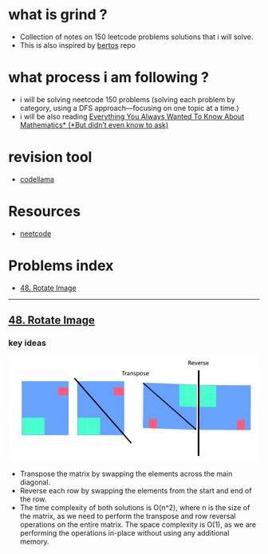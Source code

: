 # what is grind ?

- Collection of notes on 150 leetcode problems solutions that i will solve.
- This is also inspired by [bertos](https://github.com/Graffioh/bertos-inferno) repo

# what process i am following ?

- i will be solving neetcode 150 problems (solving each problem by category, using a DFS approach—focusing on one topic at a time.)
- i will be also reading [Everything You Always Wanted To Know About Mathematics* (*But didn’t even know to ask)](https://www.math.cmu.edu/~jmackey/151_128/bws_book.pdf)

# revision tool

- [codellama](https://codellama.dev/problems)

# Resources

- [neetcode](https://www.youtube.com/c/neetcode)

# Problems index

- [48. Rotate Image](#48-rotate-image)

---

## [48. Rotate Image](https://leetcode.com/problems/rotate-image/description/)

### key ideas
![alt text](image.png)
- Transpose the matrix by swapping the elements across the main diagonal.
- Reverse each row by swapping the elements from the start and end of the row.
- The time complexity of both solutions is O(n^2), where n is the size of the matrix, as we need to perform the transpose and row reversal operations on the entire matrix. The space complexity is O(1), as we are performing the operations in-place without using any additional memory.





